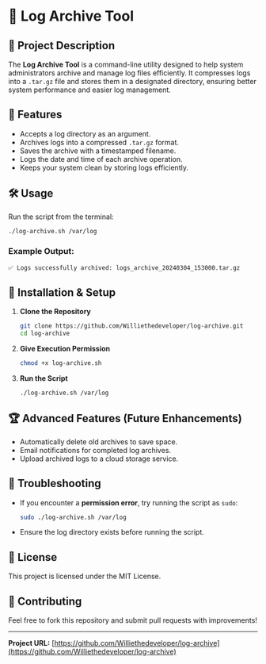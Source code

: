 # 📂 Log Archive Tool

## 📜 Project Description
The **Log Archive Tool** is a command-line utility designed to help system administrators archive and manage log files efficiently. It compresses logs into a `.tar.gz` file and stores them in a designated directory, ensuring better system performance and easier log management.

## 🚀 Features
- Accepts a log directory as an argument.
- Archives logs into a compressed `.tar.gz` format.
- Saves the archive with a timestamped filename.
- Logs the date and time of each archive operation.
- Keeps your system clean by storing logs efficiently.

## 🛠️ Usage
Run the script from the terminal:

```bash
./log-archive.sh /var/log
```

### Example Output:
```bash
✅ Logs successfully archived: logs_archive_20240304_153000.tar.gz
```

## 📌 Installation & Setup
1. **Clone the Repository**
   ```bash
   git clone https://github.com/Williethedeveloper/log-archive.git
   cd log-archive
   ```

2. **Give Execution Permission**
   ```bash
   chmod +x log-archive.sh
   ```

3. **Run the Script**
   ```bash
   ./log-archive.sh /var/log
   ```

## 🏆 Advanced Features (Future Enhancements)
- Automatically delete old archives to save space.
- Email notifications for completed log archives.
- Upload archived logs to a cloud storage service.

## 🔧 Troubleshooting
- If you encounter a **permission error**, try running the script as `sudo`:
  ```bash
  sudo ./log-archive.sh /var/log
  ```
- Ensure the log directory exists before running the script.

## 📜 License
This project is licensed under the MIT License.

## 🙌 Contributing
Feel free to fork this repository and submit pull requests with improvements!

---
**Project URL:** [https://github.com/Williethedeveloper/log-archive](https://github.com/Williethedeveloper/log-archive)

